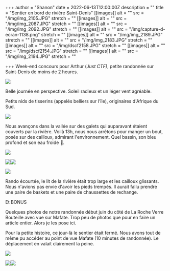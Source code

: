 +++
author = "Shanon"
date = 2022-06-13T12:00:00Z
description = ""
title = "Sentier en bord de rivière Saint-Denis"
[[images]]
alt = ""
src = "/img/img_2105.JPG"
stretch = ""
[[images]]
alt = ""
src = "/img/img_2087.JPG"
stretch = ""
[[images]]
alt = ""
src = "/img/img_2092.JPG"
stretch = ""
[[images]]
alt = ""
src = "/img/capture-d-ecran-1138.png"
stretch = ""
[[images]]
alt = ""
src = "/img/img_2189.JPG"
stretch = ""
[[images]]
alt = ""
src = "/img/img_2183.JPG"
stretch = ""
[[images]]
alt = ""
src = "/img/dscf2158.JPG"
stretch = ""
[[images]]
alt = ""
src = "/img/dscf2154.JPG"
stretch = ""
[[images]]
alt = ""
src = "/img/img_2194.JPG"
stretch = ""

+++
Week-end concours pour Arthur (_Just CTF)_, petite randonnée sur Saint-Denis de moins de 2 heures.

![](/img/capture-d-ecran-1138.png)

Belle journée en perspective. Soleil radieux et un léger vent agréable. 

Petits nids de tisserins (appelés belliers sur l'île), originaires d'Afrique du Sud.

![](/img/dscf2154.JPG)

Nous avançons dans la vallée sur des galets qui auparavant étaient couverts par la rivière. Voilà 13h, nous nous arrêtons pour manger un bout, posés sur des cailloux, admirant l'environnement. Quel bassin, son bleu profond et son eau froide 🥶.

![](/img/img_2183.JPG)

![](/img/img_2189.JPG)![](/img/dscf2158.JPG)

![](/img/img_2194.JPG)

Rando écourtée, le lit de la rivière était trop large et les cailloux glissants. Nous n'avions pas envie d'avoir les pieds trempés. Il aurait fallu prendre une paire de baskets et une paire de chaussettes de rechange.

Et BONUS

Quelques photos de notre randonnée début juin du côté de La Roche Verre Bouteille avec vue sur Mafate. Trop peu de photos que pour en faire un article entier. Alors je les pose ici.

Pour la petite histoire, ce jour-là le sentier était fermé. Nous avons tout de même pu accéder au point de vue Mafate (10 minutes de randonnée). Le déplacement en valait clairement la peine.

![](/img/img_2092.JPG)

![](/img/img_2087.JPG)![](/img/img_2105.JPG)
